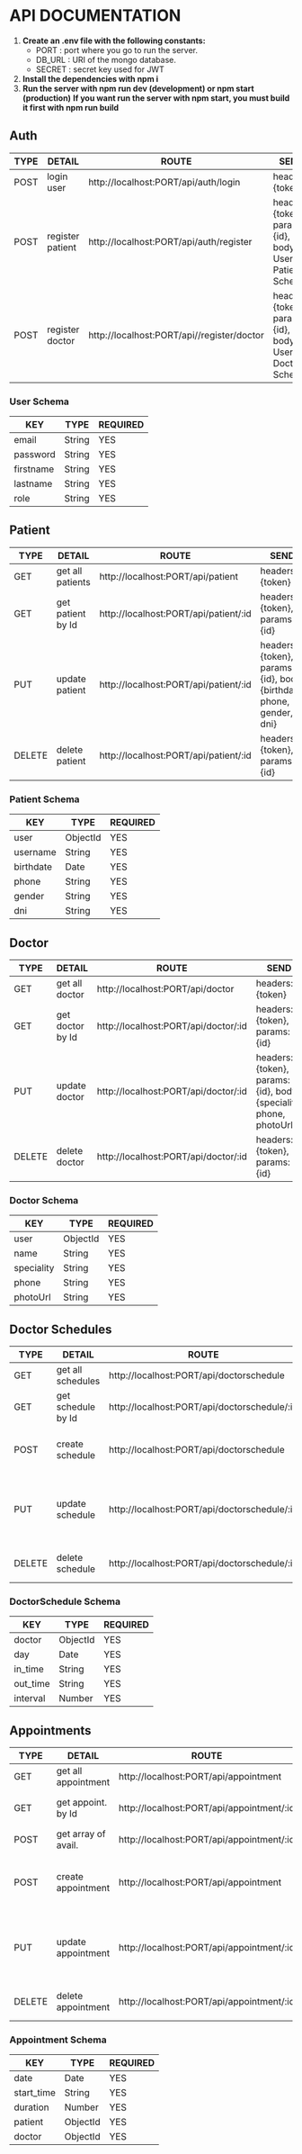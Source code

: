 # API DOCUMENTATION

1. **Create an .env file with the following constants:**
    - PORT : port where you go to run the server.
    - DB_URL : URI of the mongo database.
    - SECRET : secret key used for JWT
2. **Install the dependencies with npm i**
3. **Run the server with npm run dev (development) or npm start (production)**
    **If you want run the server with npm start, you must build it first with npm run build**


## Auth

| TYPE    | DETAIL            | ROUTE                                      | SEND                                                           |
| ------- | ----------------- | ------------------------------------------ | -------------------------------------------------------------- |
| POST    | login user        | http://localhost:PORT/api/auth/login       | headers: {token}                                               |
| POST    | register patient  | http://localhost:PORT/api/auth/register    | headers: {token}, params: {id}, body: User & Patient Schema    |
| POST    | register doctor   | http://localhost:PORT/api//register/doctor | headers: {token}, params: {id}, body: User & Doctor Schema     |

### User Schema

| KEY        | TYPE      | REQUIRED |
| ---------- | --------- | -------- |
| email      | String    |   YES    |
| password   | String    |   YES    |
| firstname  | String    |   YES    |
| lastname   | String    |   YES    |
| role       | String    |   YES    |



## Patient

| TYPE   | DETAIL            | ROUTE                                   | SEND                                                                  |
| ------ | ----------------- | --------------------------------------- | --------------------------------------------------------------------- |
| GET    | get all patients  | http://localhost:PORT/api/patient       | headers: {token}                                                      |
| GET    | get patient by Id | http://localhost:PORT/api/patient/:id   | headers: {token}, params: {id}                                        |
| PUT    | update patient    | http://localhost:PORT/api/patient/:id   | headers: {token}, params: {id}, body: {birthdate, phone, gender, dni} |
| DELETE | delete patient    | http://localhost:PORT/api/patient/:id   | headers: {token}, params: {id}                                        |

### Patient Schema

| KEY       | TYPE        | REQUIRED |
| --------- | ----------- | -------- |
| user      | ObjectId    |   YES    |
| username  | String      |   YES    |
| birthdate | Date        |   YES    |
| phone     | String      |   YES    |
| gender    | String      |   YES    |
| dni       | String      |   YES    |


## Doctor

| TYPE   | DETAIL           | ROUTE                                  | SEND                                                                |
| ------ | ---------------- | -------------------------------------- | ------------------------------------------------------------------- |
| GET    | get all doctor   | http://localhost:PORT/api/doctor       | headers: {token}                                                    |
| GET    | get doctor by Id | http://localhost:PORT/api/doctor/:id   | headers: {token}, params: {id}                                      |
| PUT    | update doctor    | http://localhost:PORT/api/doctor/:id   | headers: {token}, params: {id}, body: {speciality, phone, photoUrl} |
| DELETE | delete doctor    | http://localhost:PORT/api/doctor/:id   | headers: {token}, params: {id}                                      |

### Doctor Schema

| KEY        | TYPE       | REQUIRED |
| ---------- | ---------- | -------- |
| user       | ObjectId   |   YES    |
| name       | String     |   YES    |
| speciality | String     |   YES    |
| phone      | String     |   YES    |
| photoUrl   | String     |   YES    |


## Doctor Schedules

| TYPE   | DETAIL             | ROUTE                                        | SEND                                                            |
| ------ | ------------------ | -------------------------------------------- | --------------------------------------------------------------- |
| GET    | get all schedules  | http://localhost:PORT/api/doctorschedule     |                                                                 |
| GET    | get schedule by Id | http://localhost:PORT/api/doctorschedule/:id | params: {id}                                                    |
| POST   | create schedule    | http://localhost:PORT/api/doctorschedule     | headers: {token}, body: DoctorSchedule Schema                   |
| PUT    | update schedule    | http://localhost:PORT/api/doctorschedule/:id | headers: {token}, params: {id}, body: {day, starttime, endtime} |
| DELETE | delete schedule    | http://localhost:PORT/api/doctorschedule/:id | headers: {token}, params: {id}                                  |

### DoctorSchedule Schema

| KEY       | TYPE       | REQUIRED |
| --------- | ---------- | -------- |
| doctor    | ObjectId   |   YES    |
| day       | Date       |   YES    |
| in_time   | String     |   YES    |
| out_time  | String     |   YES    |
| interval  | Number     |   YES    |


## Appointments

| TYPE   | DETAIL              | ROUTE                                     | SEND                                                         |
| ------ | ------------------- | ----------------------------------------- | ------------------------------------------------------------ |
| GET    | get all appointment | http://localhost:PORT/api/appointment     | headers: {token}                                             |
| GET    | get appoint. by Id  | http://localhost:PORT/api/appointment/:id | headers: {token}, params: {id}                               |
| POST   | get array of avail. | http://localhost:PORT/api/appointment/:id | params: {idDoctor}                                           |
| POST   | create appointment  | http://localhost:PORT/api/appointment     | headers: {token}, body: Appointment Schema                   |
| PUT    | update appointment  | http://localhost:PORT/api/appointment/:id | headers: {token}, params: {id}, body: Appointment Schema     |
| DELETE | delete appointment  | http://localhost:PORT/api/appointment/:id | headers: {token}, params: {id}                               |

### Appointment Schema

| KEY        | TYPE       | REQUIRED |
| ---------- | ---------- | -------- |
| date       | Date       |   YES    |
| start_time | String     |   YES    |
| duration   | Number     |   YES    |
| patient    | ObjectId   |   YES    |
| doctor     | ObjectId   |   YES    |


